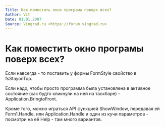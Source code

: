 ```yaml
---
Title: Как поместить окно програмы поверх всех?
Author: Vit
Date: 01.01.2007
Source: Vingrad.ru <https://forum.vingrad.ru>
---
```



Как поместить окно програмы поверх всех?
========================================

Если навсегда - то поставить у формы FormStyle свойство в fsStayonTop.

Если надо, чтобы просто программа была установлена в активное состояние
(как будто кликнули на ней на таскбаре) - Application.BringtoFront.

Кроме того, можно играться API функцией ShowWindow, передавая ей
Form1.Handle, или Application.Handle и один из кучи параметров -
посмотри на её Help - там много вариантов.

